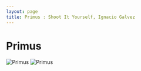 ```yaml
---
layout: page
title: Primus : Shoot It Yourself, Ignacio Galvez
---
```


# Primus

![Primus](http://assets.farmhouse.co/publishing/1-shoot-it-yourself/images/primus-1.jpg)
![Primus](http://assets.farmhouse.co/publishing/1-shoot-it-yourself/images/primus-2.jpg)
